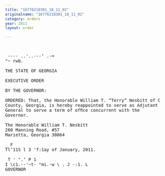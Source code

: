 ```yaml
---
title: "16776218301_18_11_02"
originalname: "16776218301_18_11_02"
category: orders
year: 2011
layout: order

---
```

<pre>
 

 ---- ..'..---‘ .-=
"~ rwb.

THE STATE OF GEORGIA

EXECUTIVE ORDER

BY THE GOVERNOR:

ORDERED: That, the Honorable William T. “Terry” Nesbitt of Cobb
County, Georgia, is hereby reappointed to serve as Adjutant
General to serve a term of ofﬁce concurrent with the
Governor.

The Honorable William T. Nesbitt
260 Manning Road, #57
Marietta, Georgia 30064

_ F
Tl’11S l 3 'f:1ay of January, 2011.

 T ' ".‘ P 1
I \c1.--'~t- "mi.-w \ . J -:1. L
GOVERNOR

</pre>
